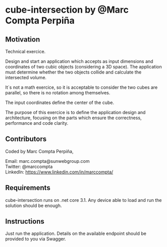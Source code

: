 # cube-intersection by \@Marc Compta Perpiña

## Motivation

Technical exercice.

Design and start an application which accepts as input dimensions and coordinates of two cubic objects (considering a 3D space). The application must determine whether the two objects collide and calculate the intersected volume.

It´s not a math exercice, so it is acceptable to consider the two cubes are parallel, so there is no rotation among themselves.

The input coordinates define the center of the cube.

The purpose of this exercice is to define the application design and architecture, focusing on the parts which ensure the correctness, performance and code clarity.

## Contributors

Coded by Marc Compta Perpiña,  
  
Email: marc.compta\@sunwebgroup.com  
Twitter: \@marccompta  
LinkedIn: https://www.linkedin.com/in/marccompta/

## Requirements

cube-intersection runs on .net core 3.1. Any device able to load and run the solution should be enough.

## Instructions

Just run the application. Details on the available endpoint should be provided to you via Swagger.
